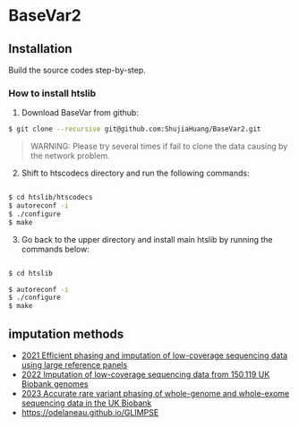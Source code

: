 BaseVar2
========


## Installation

Build the source codes step-by-step.


### How to install htslib

1. Download BaseVar from github:

```bash
$ git clone --recursive git@github.com:ShujiaHuang/BaseVar2.git
```

> WARNING: Please try several times if fail to clone the data causing by 
> the network problem.


2. Shift to htscodecs directory and run the following commands: 

```bash

$ cd htslib/htscodecs
$ autoreconf -i
$ ./configure
$ make

```



3. Go back to the upper directory and install main htslib by running the commands below:

```bash

$ cd htslib

$ autoreconf -i
$ ./configure
$ make

```










imputation methods
------------------

- [2021 Efficient phasing and imputation of low-coverage sequencing data using large reference panels](https://www.nature.com/articles/s41588-020-00756-0)
- [2022 Imputation of low-coverage sequencing data from 150,119 UK Biobank genomes](https://www.nature.com/articles/s41588-023-01438-3)
- [2023 Accurate rare variant phasing of whole-genome and whole-exome sequencing data in the UK Biobank](https://www.nature.com/articles/s41588-023-01415-w)
- <https://odelaneau.github.io/GLIMPSE>
